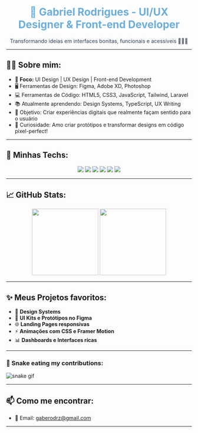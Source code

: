 <h1 align="center" style="color:#6CAEDD;">🎨 Gabriel Rodrigues - UI/UX Designer & Front-end Developer</h1>

<p align="center" style="color:#2E3A59;">
  Transformando ideias em interfaces bonitas, funcionais e acessíveis 👨‍💻✨
</p>

---

## 🧑‍💻 Sobre mim:

- 🎨 **Foco:** UI Design | UX Design | Front-end Development
- 🖥️ Ferramentas de Design: Figma, Adobe XD, Photoshop
- 💻 Ferramentas de Código: HTML5, CSS3, JavaScript, Tailwind, Laravel
- 📚 Atualmente aprendendo: Design Systems, TypeScript, UX Writing
- 🎯 Objetivo: Criar experiências digitais que realmente façam sentido para o usuário
- 🎨 Curiosidade: Amo criar protótipos e transformar designs em código pixel-perfect!

---

## 🚀 Minhas Techs:

<div align="center">
  <img src="https://img.shields.io/badge/HTML5-E44D26?style=for-the-badge&logo=html5&logoColor=white"/>
  <img src="https://img.shields.io/badge/CSS3-1572B6?style=for-the-badge&logo=css3&logoColor=white"/>
  <img src="https://img.shields.io/badge/JavaScript-F7DF1E?style=for-the-badge&logo=javascript&logoColor=black"/>
  <img src="https://img.shields.io/badge/Tailwind-38B2AC?style=for-the-badge&logo=tailwindcss&logoColor=white"/>
  <img src="https://img.shields.io/badge/Figma-D9B68B?style=for-the-badge&logo=figma&logoColor=black"/>
  <img src="https://img.shields.io/badge/Laravel-F29CA3?style=for-the-badge&logo=laravel&logoColor=white"/>
</div>

---

## 📈 GitHub Stats:

<div align="center">
  <img height="180em" src="https://github-readme-stats.vercel.app/api?username=gabrielrodrz&show_icons=true&theme=calm"/>
  <img height="180em" src="https://github-readme-stats.vercel.app/api/top-langs/?username=gabrielrodrz&layout=compact&theme=calm"/>
</div>

---

## ✨ Meus Projetos favoritos:

- 🎨 **Design Systems**
- 📱 **UI Kits e Protótipos no Figma**
- 🌐 **Landing Pages responsivas**
- ⚡ **Animações com CSS e Framer Motion**
- 📊 **Dashboards e Interfaces ricas**

---

### 🐍 Snake eating my contributions:

![snake gif](https://github.com/GabrielRodrz/GabrielRodrz/blob/output/github-contribution-grid-snake.svg)



---

## 📫 Como me encontrar:

- 📧 Email: gaberodrz@gmail.com

---

